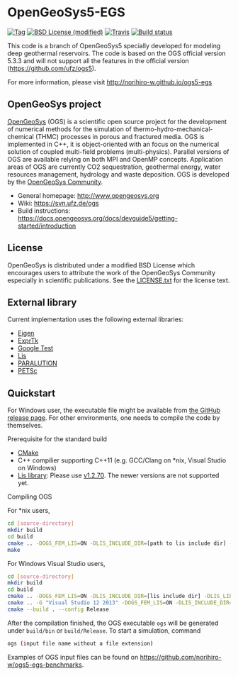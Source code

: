 OpenGeoSys5-EGS
============

[![Tag](https://img.shields.io/github/tag/norihiro-w/ogs5-egs.svg?style=flat-square)](https://github.com/norihiro-w/ogs5-egs/releases)
[![BSD License (modified)](http://img.shields.io/badge/license-BSD-blue.svg?style=flat-square)](https://github.com/norihiro-w/ogs5-egs/blob/master/LICENSE.txt)
[![Travis](https://img.shields.io/travis/norihiro-w/ogs5-egs.svg?style=flat-square)](https://travis-ci.org/norihiro-w/ogs5-egs)
[![Build status](https://ci.appveyor.com/api/projects/status/hiimukien0o5b856/branch/master?svg=true)](https://ci.appveyor.com/project/norihiro-w/ogs5-egs/branch/master)

This code is a branch of OpenGeoSys5 specially developed for modeling deep geothermal reservoirs. The code is based on the OGS official version 5.3.3 and will not support all the features in the official version (https://github.com/ufz/ogs5).

For more information, please visit http://norihiro-w.github.io/ogs5-egs

## OpenGeoSys project ##

[OpenGeoSys][ogs] (OGS) is a scientific open source project for the development of
numerical methods for the simulation of thermo-hydro-mechanical-chemical
(THMC) processes in porous and fractured media. OGS is implemented in C++, it
is object-oriented with an focus on the numerical solution of coupled multi-field
problems (multi-physics). Parallel versions of OGS are available relying on
both MPI and OpenMP concepts. Application areas of OGS are currently CO2
sequestration, geothermal energy, water resources management, hydrology and
waste deposition. OGS is developed by the
[OpenGeoSys Community][ogs].

- General homepage: http://www.opengeosys.org
- Wiki: https://svn.ufz.de/ogs
- Build instructions: https://docs.opengeosys.org/docs/devguide5/getting-started/introduction


## License ##

OpenGeoSys is distributed under a modified BSD License which encourages users to
attribute the work of the OpenGeoSys Community especially in scientific
publications. See the [LICENSE.txt][license-source] for the license text.


## External library ##

Current implementation uses the following external libraries:
- [Eigen](http://eigen.tuxfamily.org)
- [ExprTk](http://www.partow.net/programming/exprtk/index.html) 
- [Google Test](https://github.com/google/googletest)
- [Lis](http://www.ssisc.org/lis)
- [PARALUTION](http://www.paralution.com)
- [PETSc](https://www.mcs.anl.gov/petsc)


## Quickstart ##

For Windows user, the executable file might be available from [the GitHub release page](https://github.com/norihiro-w/ogs5-egs/releases/latest). For other environments, one needs to compile the code by themselves.

Prerequisite for the standard build
- [CMake](https://cmake.org/)
- C++ compilier supporting C++11 (e.g. GCC/Clang on *nix, Visual Studio on Windows)
- [Lis library](http://www.ssisc.org/lis): Please use [v1.2.70](http://www.ssisc.org/lis/dl/lis-1.2.70.tar.gz). The newer versions are not supported yet.

Compiling OGS

For *nix users,
``` bash
cd [source-directory]
mkdir build
cd build
cmake .. -DOGS_FEM_LIS=ON -DLIS_INCLUDE_DIR=[path to lis include dir] -DLIS_LIBRARIES=[path to lis library]
make
```

For Windows Visual Studio users,
``` bash
cd [source-directory]
mkdir build
cd build
cmake .. -DOGS_FEM_LIS=ON -DLIS_INCLUDE_DIR=[lis include dir] -DLIS_LIBRARIES=[lis library path]
cmake .. -G "Visual Studio 12 2013" -DOGS_FEM_LIS=ON -DLIS_INCLUDE_DIR=[path to lis include dir] -DLIS_LIBRARIES=[path to lis library]
cmake --build . --config Release
```

After the compilation finished, the OGS executable `ogs` will be generated under `build/bin` or `build/Release`. To start a simulation, command
``` bash
ogs (input file name without a file extension)
```

Examples of OGS input files can be found on https://github.com/norihiro-w/ogs5-egs-benchmarks.



[ogs]: http://www.opengeosys.org
[license-source]: https://github.com/norihiro-w/ogs5-egs/blob/master/LICENSE.txt
